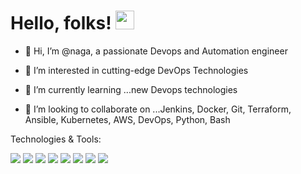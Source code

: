# Hello, folks! <img src="https://raw.githubusercontent.com/MartinHeinz/MartinHeinz/master/wave.gif" width="30px">

- 👋 Hi, I’m @naga, a passionate Devops and Automation engineer

- 👀 I’m interested in cutting-edge DevOps Technologies
- 🌱 I’m currently learning ...new Devops technologies
- 💞️ I’m looking to collaborate on ...Jenkins, Docker, Git, Terraform, Ansible, Kubernetes, AWS, DevOps, Python, Bash


Technologies & Tools:

![](https://img.shields.io/badge/OS-Linux-informational?style=flat&logo=<LOGO_NAME>&logoColor=white&color=FF00FF)
![](https://img.shields.io/badge/Editor-Atom/VisualStudio-informational?style=flat&logo=<LOGO_NAME>&logoColor=white&color=2bbc8a)
![](https://img.shields.io/badge/Shell-Bash-informational?style=flat&logo=<LOGO_NAME>&logoColor=white&color=0000FF)
![](https://img.shields.io/badge/Tools-Docker-informational?style=flat&logo=<LOGO_NAME>&logoColor=white&color=A52A2A)
![](https://img.shields.io/badge/Tools-Jenkins-informational?style=flat&logo=<LOGO_NAME>&logoColor=white&color=2bbc8a)
![](https://img.shields.io/badge/Tools-Ansible-informational?style=flat&logo=<LOGO_NAME>&logoColor=white&color=8B008B)
![](https://img.shields.io/badge/Tools-Terraform-informational?style=flat&logo=<LOGO_NAME>&logoColor=white&color=FF0000)
![](https://img.shields.io/badge/Cloud-AWS-informational?style=flat&logo=<LOGO_NAME>&logoColor=white&color=2bbc8a)
<!---
srinivas325/srinivas325 is a ✨ special ✨ repository because its `README.md` (this file) appears on your GitHub profile.
You can click the Preview link to take a look at your changes.
--->
